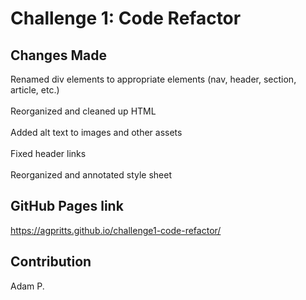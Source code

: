 # Challenge 1: Code Refactor

## Changes Made
Renamed div elements to appropriate elements (nav, header, section, article, etc.) </br>
</br>
Reorganized and cleaned up HTML </br>
</br>
Added alt text to images and other assets </br>
</br>
Fixed header links </br>
</br>
Reorganized and annotated style sheet </br>

## GitHub Pages link
https://agpritts.github.io/challenge1-code-refactor/

## Contribution
Adam P.